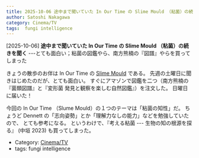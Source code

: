 ```yaml
---
title: 2025-10-06 途中まで聞いていた In Our Time の Slime Mould （粘菌）の続きを聞く ---とても面白い；粘菌の図鑑やら、南方熊楠の『図譜』やらを買ってしまった
author: Satoshi Nakagawa
category: Cinema/TV
tags:  fungi intelligence
---
```


[2025-10-06] **途中まで聞いていた In Our Time の Slime Mould （粘菌）の続きを聞く**  ---とても面白い；粘菌の図鑑やら、南方熊楠の『図譜』やらを買ってしまった

 きょうの散歩のお伴は In Our Time の
[Slime Mould](https://www.bbc.co.uk/programmes/m002691y) である。
先週の土曜日に聞きはじめたのだが、とても面白い。
すぐにアマゾンで図鑑を二つ（南方熊楠の『菌類図譜』と『変形菌 発見と観察を楽しむ自然図鑑』）を注文した。
日曜日に届いた！

 今回の In Our Time （Slume Mould）の１つのテーマは「粘菌の知性」だ。
ちょうど Dennett の「志向姿勢」とか「理解力なしの能力」などを勉強していたので、
とても参考になる。
というわけで、『考える粘菌 --- 生物の知の根源を探る』
(中垣 2023) も買ってしまった。

- Category: [Cinema/TV](https://merapano.github.io/categories.html#Cinema/TV)
- tags:  fungi intelligence
